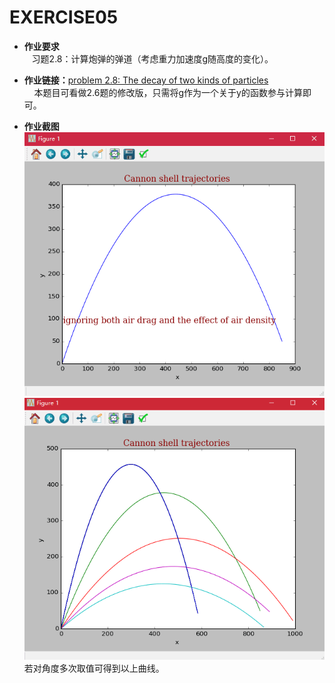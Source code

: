 EXERCISE05
=======

 - **作业要求**  
    习题2.8：计算炮弹的弹道（考虑重力加速度g随高度的变化）。
     
     
 - **作业链接：**[problem 2.8: The decay of two kinds of particles](https://github.com/Pu-ZH/compuationalphysics_N2014301020017/blob/master/EXERCISE05/homework05_2.8.py)     
     本题目可看做2.6题的修改版，只需将g作为一个关于y的函数参与计算即可。
     
 - **作业截图**  
 ![homework05](https://github.com/Pu-ZH/compuationalphysics_N2014301020017/blob/master/EXERCISE05/homework05.png)
 ![homework05-2](https://github.com/Pu-ZH/compuationalphysics_N2014301020017/blob/master/EXERCISE05/homework05-2.png)   
 若对角度多次取值可得到以上曲线。
